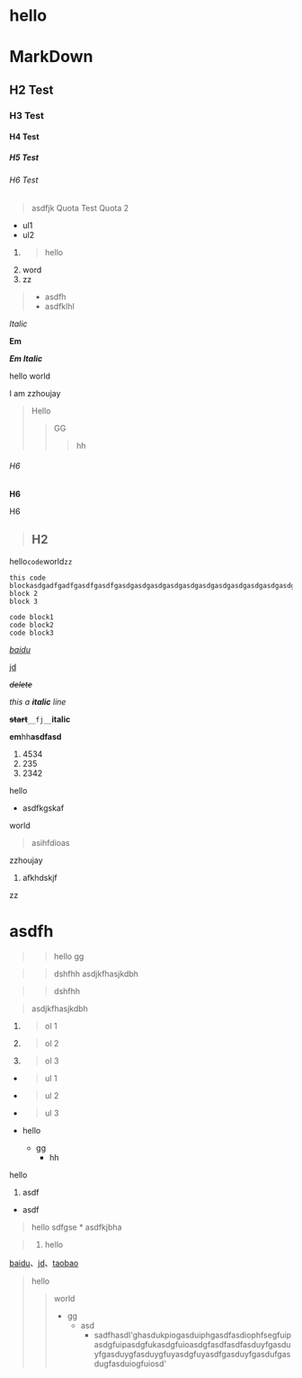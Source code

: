 hello
==

# MarkDown

## H2 Test

### H3 Test

#### H4 Test

##### H5 Test

###### H6 Test

> asdfjk
> Quota Test
> Quota 2

* ul1
* ul2


1. > hello
1. word
1. zz

> * asdfh
> * asdfklhl

*Italic*

**Em**

***Em Italic***

hello world

I am zzhoujay

> Hello
> > GG
> > > hh

###### H6

**H6**

H6

> ## H2

hello`code`world`zz`

```
this code blockasdgadfgadfgasdfgasdfgasdgasdgasdgasdgasdgasdgasdgasdgasdgasdgasdgsadgsadgasdgasdgasdgASG
block 2
block 3
```


    code block1
    code block2
    code block3


[_baidu_](http://www.baidu.com "baidu")

[jd][id]

[id]:http://jd.com "jd"

~~*delete*~~

_this a **italic** line_

**~~start~~**``__fj__``__italic__

**em**hh**asdfasd**

1. 4534
2. 235
5. 2342

hello
* asdfkgskaf

world
> asihfdioas

zzhoujay
1. afkhdskjf

zz
# asdfh

> > hello
> gg


> > dshfhh
> asdjkfhasjkdbh

> > dshfhh

> asdjkfhasjkdbh

1. > ol 1
2. > ol 2
3. > ol 3

* > ul 1
* > ul 2
* > ul 3

* hello
  * gg
    * hh

hello



1. asdf
* asdf

> hello
sdfgse * asdfkjbha


> 1. hello

[baidu](http://www.baidu.com)、[jd](http://jd.com)、[taobao](http://taobao.com)

> hello
> > world
> > * gg
> >   * asd
> >     * sadfhasdl'ghasdukpiogasduiphgasdfasdiophfsegfuipasdgfuipasdgfukasdgfuioasdgfasdfasdfasduyfgasduyfgasduygfasduygfuyasdgfuyasdfgasduyfgasdufgasdugfasduiogfuiosd'